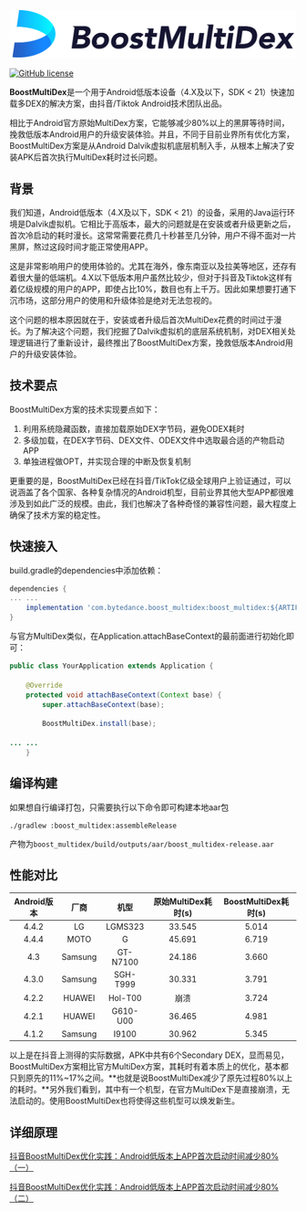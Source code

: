 ![](docs/bmd-logo.png)

[![GitHub license](https://img.shields.io/badge/license-Apache%202-blue)](https://github.com/bytedance/ByteX/blob/master/LICENSE)


**BoostMultiDex**是一个用于Android低版本设备（4.X及以下，SDK < 21）快速加载多DEX的解决方案，由抖音/Tiktok Android技术团队出品。

相比于Android官方原始MultiDex方案，它能够减少80%以上的黑屏等待时间，挽救低版本Android用户的升级安装体验。并且，不同于目前业界所有优化方案，BoostMultiDex方案是从Android Dalvik虚拟机底层机制入手，从根本上解决了安装APK后首次执行MultiDex耗时过长问题。

## 背景

我们知道，Android低版本（4.X及以下，SDK < 21）的设备，采用的Java运行环境是Dalvik虚拟机。它相比于高版本，最大的问题就是在安装或者升级更新之后，首次冷启动的耗时漫长。这常常需要花费几十秒甚至几分钟，用户不得不面对一片黑屏，熬过这段时间才能正常使用APP。

这是非常影响用户的使用体验的。尤其在海外，像东南亚以及拉美等地区，还存有着很大量的低端机。4.X以下低版本用户虽然比较少，但对于抖音及Tiktok这样有着亿级规模的用户的APP，即使占比10%，数目也有上千万。因此如果想要打通下沉市场，这部分用户的使用和升级体验是绝对无法忽视的。

这个问题的根本原因就在于，安装或者升级后首次MultiDex花费的时间过于漫长。为了解决这个问题，我们挖掘了Dalvik虚拟机的底层系统机制，对DEX相关处理逻辑进行了重新设计，最终推出了BoostMultiDex方案，挽救低版本Android用户的升级安装体验。

## 技术要点

BoostMultiDex方案的技术实现要点如下：

1. 利用系统隐藏函数，直接加载原始DEX字节码，避免ODEX耗时
2. 多级加载，在DEX字节码、DEX文件、ODEX文件中选取最合适的产物启动APP
3. 单独进程做OPT，并实现合理的中断及恢复机制

更重要的是，BoostMultiDex已经在抖音/TikTok亿级全球用户上验证通过，可以说涵盖了各个国家、各种复杂情况的Android机型，目前业界其他大型APP都很难涉及到如此广泛的规模。由此，我们也解决了各种奇怪的兼容性问题，最大程度上确保了技术方案的稳定性。

## 快速接入

build.gradle的dependencies中添加依赖：

```gradle
dependencies {
... ...
    implementation 'com.bytedance.boost_multidex:boost_multidex:${ARTIFACT_VERSION}'
}
```

与官方MultiDex类似，在Application.attachBaseContext的最前面进行初始化即可：

```java
public class YourApplication extends Application {

    @Override
    protected void attachBaseContext(Context base) {
        super.attachBaseContext(base);
        
        BoostMultiDex.install(base);
        
... ...
    }
```

## 编译构建

如果想自行编译打包，只需要执行以下命令即可构建本地aar包

```gralde
./gradlew :boost_multidex:assembleRelease
```

产物为`boost_multidex/build/outputs/aar/boost_multidex-release.aar`

## 性能对比

| Android版本 | 厂商 | 机型 | 原始MultiDex耗时(s) | BoostMultiDex耗时(s) |
| :------: | :------: | :------: | :------: | :------: |
| 4.4.2 | LG | LGMS323 | 33.545 | 5.014 |
| 4.4.4 | MOTO | G | 45.691 | 6.719 |
| 4.3 | Samsung | GT-N7100 | 24.186 | 3.660 |
| 4.3.0 | Samsung | SGH-T999 | 30.331 | 3.791 |
| 4.2.2	 | HUAWEI | Hol-T00 | 崩溃 | 3.724 |
| 4.2.1 | HUAWEI | G610-U00 | 36.465 | 4.981 |
| 4.1.2	 | Samsung | I9100	 | 30.962 | 5.345 |

以上是在抖音上测得的实际数据，APK中共有6个Secondary DEX，显而易见，BoostMultiDex方案相比官方MultiDex方案，其耗时有着本质上的优化，基本都只到原先的11%~17%之间。**也就是说BoostMultiDex减少了原先过程80%以上的耗时。**另外我们看到，其中有一个机型，在官方MultiDex下是直接崩溃，无法启动的。使用BoostMultiDex也将使得这些机型可以焕发新生。

## 详细原理

[抖音BoostMultiDex优化实践：Android低版本上APP首次启动时间减少80%（一）](https://mp.weixin.qq.com/s/jINCbTJ5qMaD6NdeGBHEwQ)

[抖音BoostMultiDex优化实践：Android低版本上APP首次启动时间减少80%（二）](https://mp.weixin.qq.com/s/ILDTykAwR0xIkW-d1YzRHw)